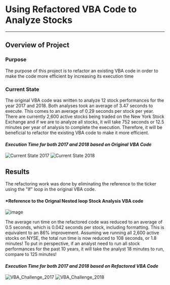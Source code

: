 # Using Refactored VBA Code to Analyze Stocks
---
## **Overview of Project**
### Purpose
The purpose of this project is to refactor an existing VBA code in order to make the code more efficient by increasing its execution time
### Current State
The original VBA code was written to analyze 12 stock performances for the year 2017 and 2018. Both analyses took an average of 3.47 seconds to execute. This comes to an average of 0.29 seconds per stock per year. There are currently 2,600 active stocks being traded on the New York Stock Exchange and if we are to analyze all stocks, it will take 752 seconds or 12.5 minutes per year of analysis to complete the execution. Therefore, it will be beneficial to refactor the existing VBA code to make it more efficient.
#### *Execution Time for both 2017 and 2018 based on Original VBA Code*
![Current State 2017](https://user-images.githubusercontent.com/70525492/93521891-49155700-f8f6-11ea-9bb9-53f53d97f367.png)
![Current State 2018](https://user-images.githubusercontent.com/70525492/93521896-4a468400-f8f6-11ea-8f2c-a42771067b8d.png)
## **Results**
The refactoring work was done by eliminating the reference to the ticker using the "If" loop in the original VBA code. 
#### *Reference to the Orignal Nested loop Stock Analysis VBA code
![image](https://user-images.githubusercontent.com/70525492/93629866-99e88680-f9ae-11ea-98d5-12f11a5b748f.png)

The average run time on the refactored code was reduced to an average of 0.5 seconds, which is 0.042 seconds per stock, including formatting. This is equivalent to an 86% improvement. Assuming we running all 2,600 active stocks on NYSE, the total run time is now reduced to 108 seconds, or 1.8 minutes! To put in perspective, if an analyst need to run all stock performances for the past 10 years, it will take the analyst 18 minutes to run, compare to 125 minutes!
#### *Execution Time for both 2017 and 2018 based on Refactored VBA Code*
![VBA_Challenge_2017](https://user-images.githubusercontent.com/70525492/93521064-13bc3980-f8f5-11ea-8935-935d0bae2060.png)
![VBA_Challenge_2018](https://user-images.githubusercontent.com/70525492/93521066-16b72a00-f8f5-11ea-9926-525c1192a081.png)
